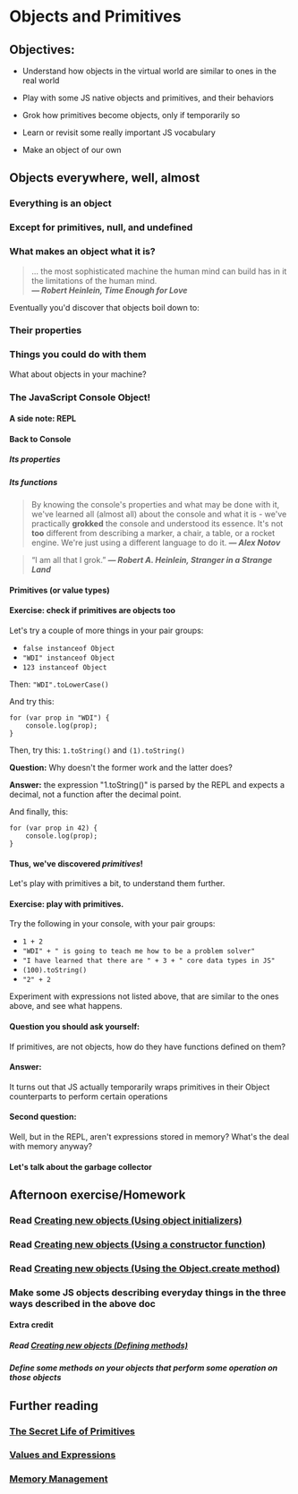 # Objects and Primitives

## Objectives: 

* Understand how objects in the virtual world are similar to ones in the
  real world 

* Play with some JS native objects and primitives, and their behaviors

* Grok how primitives become objects, only if temporarily so

* Learn or revisit some really important JS vocabulary

* Make an object of our own


## Objects everywhere, well, almost

### Everything is an object
### Except for primitives, null, and undefined

### What makes an object what it is?

> ... the most sophisticated machine the human mind can build has in it 
> the limitations of the human mind.  
> ***― Robert Heinlein, Time Enough for Love***

Eventually you'd discover that objects boil down to: 

### Their properties 

### Things you could do with them 

What about objects in your machine?

### The JavaScript Console Object!

#### A side note: REPL

#### Back to Console

##### Its properties

##### Its functions


> By knowing the console's properties and what may be done with it, we've learned all (almost all) about the console and what it is - we've practically **grokked** the console and understood its essence. It's not **too** different from describing a marker, a chair, a table, or a rocket engine. We're just using a different language to do it. 
> ***― Alex Notov***


> “I am all that I grok.” 
> ***― Robert A. Heinlein, Stranger in a Strange Land***


#### Primitives (or value types)

#### Exercise: check if primitives are objects too

Let's try a couple of more things in your pair groups:

* `false instanceof Object`
* `"WDI" instanceof Object`
* `123 instanceof Object`

Then: `"WDI".toLowerCase()`

And try this:

```
for (var prop in "WDI") {
	console.log(prop);
}
```

Then, try this:
`1.toString()` and `(1).toString()`

**Question:** Why doesn't the former work and the latter does?

**Answer:** the expression "1.toString()" is parsed by the REPL and expects a decimal, not a function after the decimal point.

And finally, this:

```
for (var prop in 42) {
	console.log(prop);
}
```

#### Thus, we've discovered ***primitives***!

Let's play with primitives a bit, to understand them further.

#### Exercise: play with primitives.

Try the following in your console, with your pair groups:

* `1 + 2`
* `"WDI" + " is going to teach me how to be a problem solver"`
* `"I have learned that there are " + 3 + " core data types in JS"`
* `(100).toString()`
* `"2" + 2`

Experiment with expressions not listed above, that are similar to the ones above, and see what happens.

#### Question you should ask yourself: 
If primitives, are not objects, how do they have functions defined on them?

#### Answer: 
It turns out that JS actually temporarily wraps primitives in their Object counterparts to perform certain operations

#### Second question: 
Well, but in the REPL, aren't expressions stored in memory? What's the deal with memory anyway? 

#### Let's talk about the garbage collector

## Afternoon exercise/Homework

### Read [Creating new objects (Using object initializers)](https://developer.mozilla.org/en-US/docs/Web/JavaScript/Guide/Working_with_Objects#Using_object_initializers)
### Read [Creating new objects (Using a constructor function)](https://developer.mozilla.org/en-US/docs/Web/JavaScript/Guide/Working_with_Objects#Using_a_constructor_function)
### Read [Creating new objects (Using the Object.create method)](https://developer.mozilla.org/en-US/docs/Web/JavaScript/Guide/Working_with_Objects#Using_the_Object.create_method)

### Make some JS objects describing everyday things in the three ways described in the above doc

#### Extra credit

##### Read [Creating new objects (Defining methods)](https://developer.mozilla.org/en-US/docs/Web/JavaScript/Guide/Working_with_Objects#Defining_methods) 
##### Define some methods on your objects that perform some operation on those objects 

## Further reading

### [The Secret Life of Primitives](http://javascriptweblog.wordpress.com/2010/09/27/the-secret-life-of-javascript-primitives/)
### [Values and Expressions](https://leanpub.com/javascript-allonge/read#leanpub-auto-prelude-values-and-expressions)
### [Memory Management](https://developer.mozilla.org/en-US/docs/Web/JavaScript/Memory_Management)
